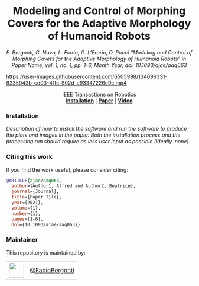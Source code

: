 <h1 align="center">
Modeling and Control of Morphing Covers for the Adaptive Morphology of Humanoid Robots
</h1>


<div align="center">


_F. Bergonti, G. Nava, L. Fiorio, G. L'Erario, D. Pucci "Modeling and Control of Morphing Covers for the Adaptive Morphology of Humanoid Robots" in 
Paper Name, vol. 1, no. 1, pp. 1-6, Month Year, doi: 10.1093/ajae/aaq063_

</div>

<p align="center">

https://user-images.githubusercontent.com/6505998/134696331-6335943b-cd03-41fc-802d-e93347226e9c.mp4

</p>

<div align="center">
  IEEE Transactions on Robotics
</div>

<div align="center">
  <a href="#installation"><b>Installation</b></a> |
  <a href="http://dx.doi.org/10.1093/ajae/aaq063"><b>Paper</b></a> |
  <a href="https://www.youtube.com/watch?v=dQw4w9WgXcQ"><b>Video</b></a>
</div>

### Installation

_Description of how to install the software and run the software to produce the plots and images in the paper. Both the installation process and the processing run should require as less user input as possible (ideally, none)._

### Citing this work

If you find the work useful, please consider citing:

```bibtex
@ARTICLE{ajae/aaq063,
  author={Author1, Alfred and Author2, Beatrice},
  journal={Journal},
  title={Paper Tile},
  year={2021},
  volume={1},
  number={1},
  pages={1-6},
  doi={10.1093/ajae/aaq063}}
```

### Maintainer

This repository is maintained by:

| | |
|:---:|:---:|
| [<img src="https://github.com/FabioBergonti.png" width="40">](https://github.com/FabioBergonti) | [@FabioBergonti](https://github.com/FabioBergonti) |
